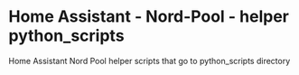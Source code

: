 # Home Assistant - Nord-Pool - helper python_scripts
Home Assistant Nord Pool helper scripts that go to python_scripts directory
